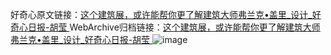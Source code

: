 好奇心原文链接：[这个建筑展，或许能帮你更了解建筑大师弗兰克•盖里_设计_好奇心日报-胡莹 ](https://www.qdaily.com/articles/11172.html)
WebArchive归档链接：[这个建筑展，或许能帮你更了解建筑大师弗兰克•盖里_设计_好奇心日报-胡莹 ](http://web.archive.org/web/20180102071507/http://www.qdaily.com:80/articles/11172.html)
![image](http://ww3.sinaimg.cn/large/007d5XDply1g3wd1j6e3oj30u07elqv5)